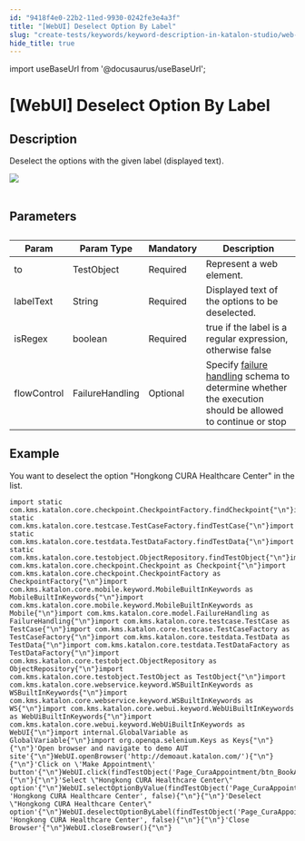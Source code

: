 ```yaml
---
id: "9418f4e0-22b2-11ed-9930-0242fe3e4a3f"
title: "[WebUI] Deselect Option By Label"
slug: "create-tests/keywords/keyword-description-in-katalon-studio/web-ui-keywords/webui-deselect-option-by-label"
hide_title: true
---
```

import useBaseUrl from '@docusaurus/useBaseUrl';


# <a id="id_0" class="anchor_top_offset"/><a id="ariaid-title1" class="anchor_top_offset"/>[WebUI] Deselect Option By Label


## <a id="id_0__id_1" class="anchor_top_offset"/>Description

              
<p xmlns="http://www.w3.org/1999/xhtml" className="p">Deselect the options with the given label (displayed text).</p> 
      
<p xmlns="http://www.w3.org/1999/xhtml" className="p">   <img className="image" src={useBaseUrl("https://github.com/katalon-studio/docs-images/raw/master/katalon-studio/docs/webui-deselect-option-by-label/image2017-3-1-153A53A26.png")} /><br /><br /> </p> 
      

## <a id="id_0__id_2" class="anchor_top_offset"/> Parameters

              
<table xmlns="http://www.w3.org/1999/xhtml" className="table anchor_top_offset" id="id_0__ea842386-9e2f-4456-aaf7-cd95def783da"><caption /><thead className="thead"><tr className><th className="entry anchor_top_offset" id="id_0__ea842386-9e2f-4456-aaf7-cd95def783da__entry__1">Param</th><th className="entry anchor_top_offset" id="id_0__ea842386-9e2f-4456-aaf7-cd95def783da__entry__2">Param Type</th><th className="entry anchor_top_offset" id="id_0__ea842386-9e2f-4456-aaf7-cd95def783da__entry__3">Mandatory</th><th className="entry anchor_top_offset" id="id_0__ea842386-9e2f-4456-aaf7-cd95def783da__entry__4">Description</th></tr></thead><tbody className="tbody"><tr className><td className="entry" headers="id_0__ea842386-9e2f-4456-aaf7-cd95def783da__entry__1 id_0__ea842386-9e2f-4456-aaf7-cd95def783da__entry__2 id_0__ea842386-9e2f-4456-aaf7-cd95def783da__entry__3 id_0__ea842386-9e2f-4456-aaf7-cd95def783da__entry__4 ">to</td><td className="entry" headers="id_0__ea842386-9e2f-4456-aaf7-cd95def783da__entry__1 id_0__ea842386-9e2f-4456-aaf7-cd95def783da__entry__2 id_0__ea842386-9e2f-4456-aaf7-cd95def783da__entry__3 id_0__ea842386-9e2f-4456-aaf7-cd95def783da__entry__4 ">TestObject</td><td className="entry" headers="id_0__ea842386-9e2f-4456-aaf7-cd95def783da__entry__1 id_0__ea842386-9e2f-4456-aaf7-cd95def783da__entry__2 id_0__ea842386-9e2f-4456-aaf7-cd95def783da__entry__3 id_0__ea842386-9e2f-4456-aaf7-cd95def783da__entry__4 ">Required</td><td className="entry" headers="id_0__ea842386-9e2f-4456-aaf7-cd95def783da__entry__1 id_0__ea842386-9e2f-4456-aaf7-cd95def783da__entry__2 id_0__ea842386-9e2f-4456-aaf7-cd95def783da__entry__3 id_0__ea842386-9e2f-4456-aaf7-cd95def783da__entry__4 ">Represent a web element.</td></tr><tr className><td className="entry" headers="id_0__ea842386-9e2f-4456-aaf7-cd95def783da__entry__1 id_0__ea842386-9e2f-4456-aaf7-cd95def783da__entry__2 id_0__ea842386-9e2f-4456-aaf7-cd95def783da__entry__3 id_0__ea842386-9e2f-4456-aaf7-cd95def783da__entry__4 ">labelText</td><td className="entry" headers="id_0__ea842386-9e2f-4456-aaf7-cd95def783da__entry__1 id_0__ea842386-9e2f-4456-aaf7-cd95def783da__entry__2 id_0__ea842386-9e2f-4456-aaf7-cd95def783da__entry__3 id_0__ea842386-9e2f-4456-aaf7-cd95def783da__entry__4 ">String</td><td className="entry" headers="id_0__ea842386-9e2f-4456-aaf7-cd95def783da__entry__1 id_0__ea842386-9e2f-4456-aaf7-cd95def783da__entry__2 id_0__ea842386-9e2f-4456-aaf7-cd95def783da__entry__3 id_0__ea842386-9e2f-4456-aaf7-cd95def783da__entry__4 ">Required</td><td className="entry" headers="id_0__ea842386-9e2f-4456-aaf7-cd95def783da__entry__1 id_0__ea842386-9e2f-4456-aaf7-cd95def783da__entry__2 id_0__ea842386-9e2f-4456-aaf7-cd95def783da__entry__3 id_0__ea842386-9e2f-4456-aaf7-cd95def783da__entry__4 ">Displayed text of the options to be deselected.</td></tr><tr className><td className="entry" headers="id_0__ea842386-9e2f-4456-aaf7-cd95def783da__entry__1 id_0__ea842386-9e2f-4456-aaf7-cd95def783da__entry__2 id_0__ea842386-9e2f-4456-aaf7-cd95def783da__entry__3 id_0__ea842386-9e2f-4456-aaf7-cd95def783da__entry__4 ">isRegex</td><td className="entry" headers="id_0__ea842386-9e2f-4456-aaf7-cd95def783da__entry__1 id_0__ea842386-9e2f-4456-aaf7-cd95def783da__entry__2 id_0__ea842386-9e2f-4456-aaf7-cd95def783da__entry__3 id_0__ea842386-9e2f-4456-aaf7-cd95def783da__entry__4 ">boolean</td><td className="entry" headers="id_0__ea842386-9e2f-4456-aaf7-cd95def783da__entry__1 id_0__ea842386-9e2f-4456-aaf7-cd95def783da__entry__2 id_0__ea842386-9e2f-4456-aaf7-cd95def783da__entry__3 id_0__ea842386-9e2f-4456-aaf7-cd95def783da__entry__4 ">Required</td><td className="entry" headers="id_0__ea842386-9e2f-4456-aaf7-cd95def783da__entry__1 id_0__ea842386-9e2f-4456-aaf7-cd95def783da__entry__2 id_0__ea842386-9e2f-4456-aaf7-cd95def783da__entry__3 id_0__ea842386-9e2f-4456-aaf7-cd95def783da__entry__4 ">true if the label is a regular expression, otherwise false</td></tr><tr className><td className="entry" headers="id_0__ea842386-9e2f-4456-aaf7-cd95def783da__entry__1 id_0__ea842386-9e2f-4456-aaf7-cd95def783da__entry__2 id_0__ea842386-9e2f-4456-aaf7-cd95def783da__entry__3 id_0__ea842386-9e2f-4456-aaf7-cd95def783da__entry__4 ">flowControl</td><td className="entry" headers="id_0__ea842386-9e2f-4456-aaf7-cd95def783da__entry__1 id_0__ea842386-9e2f-4456-aaf7-cd95def783da__entry__2 id_0__ea842386-9e2f-4456-aaf7-cd95def783da__entry__3 id_0__ea842386-9e2f-4456-aaf7-cd95def783da__entry__4 ">FailureHandling</td><td className="entry" headers="id_0__ea842386-9e2f-4456-aaf7-cd95def783da__entry__1 id_0__ea842386-9e2f-4456-aaf7-cd95def783da__entry__2 id_0__ea842386-9e2f-4456-aaf7-cd95def783da__entry__3 id_0__ea842386-9e2f-4456-aaf7-cd95def783da__entry__4 ">Optional</td><td className="entry" headers="id_0__ea842386-9e2f-4456-aaf7-cd95def783da__entry__1 id_0__ea842386-9e2f-4456-aaf7-cd95def783da__entry__2 id_0__ea842386-9e2f-4456-aaf7-cd95def783da__entry__3 id_0__ea842386-9e2f-4456-aaf7-cd95def783da__entry__4 ">Specify <a className="xref" href="/docs/maintain/configure-failure-handling-settings-in-katalon-studio">failure handling</a> schema to         determine whether the execution should be allowed to continue or         stop</td></tr></tbody></table> 
      

## <a id="id_0__id_3" class="anchor_top_offset"/>Example

              
<p xmlns="http://www.w3.org/1999/xhtml" className="p">You want to deselect the option "Hongkong CURA   Healthcare Center" in the list.</p> 
              
<pre xmlns="http://www.w3.org/1999/xhtml" className="pre codeblock"><code>import static com.kms.katalon.core.checkpoint.CheckpointFactory.findCheckpoint{"\n"}import static com.kms.katalon.core.testcase.TestCaseFactory.findTestCase{"\n"}import static com.kms.katalon.core.testdata.TestDataFactory.findTestData{"\n"}import static com.kms.katalon.core.testobject.ObjectRepository.findTestObject{"\n"}import com.kms.katalon.core.checkpoint.Checkpoint as Checkpoint{"\n"}import com.kms.katalon.core.checkpoint.CheckpointFactory as CheckpointFactory{"\n"}import com.kms.katalon.core.mobile.keyword.MobileBuiltInKeywords as MobileBuiltInKeywords{"\n"}import com.kms.katalon.core.mobile.keyword.MobileBuiltInKeywords as Mobile{"\n"}import com.kms.katalon.core.model.FailureHandling as FailureHandling{"\n"}import com.kms.katalon.core.testcase.TestCase as TestCase{"\n"}import com.kms.katalon.core.testcase.TestCaseFactory as TestCaseFactory{"\n"}import com.kms.katalon.core.testdata.TestData as TestData{"\n"}import com.kms.katalon.core.testdata.TestDataFactory as TestDataFactory{"\n"}import com.kms.katalon.core.testobject.ObjectRepository as ObjectRepository{"\n"}import com.kms.katalon.core.testobject.TestObject as TestObject{"\n"}import com.kms.katalon.core.webservice.keyword.WSBuiltInKeywords as WSBuiltInKeywords{"\n"}import com.kms.katalon.core.webservice.keyword.WSBuiltInKeywords as WS{"\n"}import com.kms.katalon.core.webui.keyword.WebUiBuiltInKeywords as WebUiBuiltInKeywords{"\n"}import com.kms.katalon.core.webui.keyword.WebUiBuiltInKeywords as WebUI{"\n"}import internal.GlobalVariable as GlobalVariable{"\n"}import org.openqa.selenium.Keys as Keys{"\n"}{"\n"}'Open browser and navigate to demo AUT site'{"\n"}WebUI.openBrowser('http://demoaut.katalon.com/'){"\n"}{"\n"}'Click on \'Make Appointment\' button'{"\n"}WebUI.click(findTestObject('Page_CuraAppointment/btn_BookAppointment')){"\n"}{"\n"}'Select \"Hongkong CURA Healthcare Center\" option'{"\n"}WebUI.selectOptionByValue(findTestObject('Page_CuraAppointment/lst_Facility'), 'Hongkong CURA Healthcare Center', false){"\n"}{"\n"}'Deselect \"Hongkong CURA Healthcare Center\" option'{"\n"}WebUI.deselectOptionByLabel(findTestObject('Page_CuraAppointment/lst_Facility'), 'Hongkong CURA Healthcare Center', false){"\n"}{"\n"}'Close Browser'{"\n"}WebUI.closeBrowser(){"\n"}</code></pre> 
            
